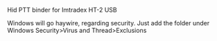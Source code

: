 Hid PTT binder for Imtradex HT-2 USB


Windows will go haywire, regarding security. Just add the folder under Windows Security>Virus and Thread>Exclusions
